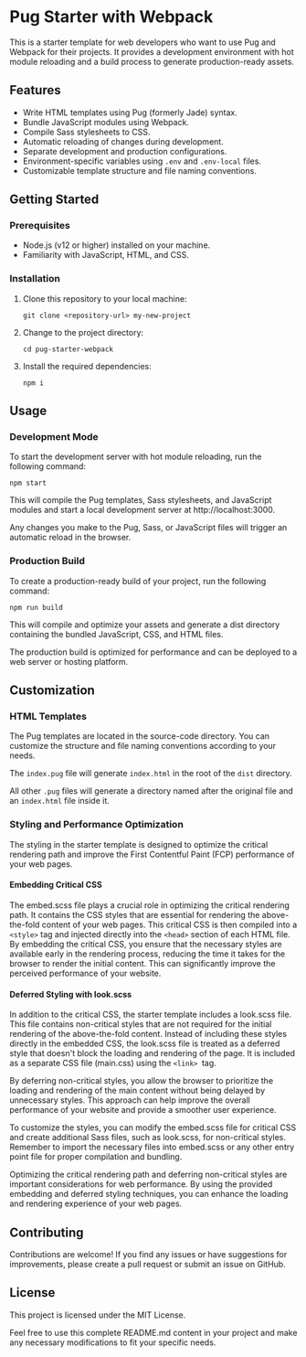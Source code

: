 # Pug Starter with Webpack

This is a starter template for web developers who want to use Pug and Webpack for their projects. It provides a development environment with hot module reloading and a build process to generate production-ready assets.

## Features

- Write HTML templates using Pug (formerly Jade) syntax.
- Bundle JavaScript modules using Webpack.
- Compile Sass stylesheets to CSS.
- Automatic reloading of changes during development.
- Separate development and production configurations.
- Environment-specific variables using `.env` and `.env-local` files.
- Customizable template structure and file naming conventions.

## Getting Started

### Prerequisites

- Node.js (v12 or higher) installed on your machine.
- Familiarity with JavaScript, HTML, and CSS.

### Installation

1. Clone this repository to your local machine:

   ```shell
   git clone <repository-url> my-new-project
   ```

1. Change to the project directory:

   ```shell
   cd pug-starter-webpack
   ```

1. Install the required dependencies:

   ```shell
   npm i
   ```

## Usage

### Development Mode

To start the development server with hot module reloading, run the following command:

```shell
npm start
```

This will compile the Pug templates, Sass stylesheets, and JavaScript modules and start a local development server at http://localhost:3000.

Any changes you make to the Pug, Sass, or JavaScript files will trigger an automatic reload in the browser.

### Production Build

To create a production-ready build of your project, run the following command:

```shell
npm run build
```

This will compile and optimize your assets and generate a dist directory containing the bundled JavaScript, CSS, and HTML files.

The production build is optimized for performance and can be deployed to a web server or hosting platform.

## Customization

### HTML Templates

The Pug templates are located in the source-code directory. You can customize the structure and file naming conventions according to your needs.

The `index.pug` file will generate `index.html` in the root of the `dist` directory.

All other `.pug` files will generate a directory named after the original file and an `index.html` file inside it.

### Styling and Performance Optimization

The styling in the starter template is designed to optimize the critical rendering path and improve the First Contentful Paint (FCP) performance of your web pages.

#### Embedding Critical CSS

The embed.scss file plays a crucial role in optimizing the critical rendering path. It contains the CSS styles that are essential for rendering the above-the-fold content of your web pages. This critical CSS is then compiled into a `<style>` tag and injected directly into the `<head>` section of each HTML file. By embedding the critical CSS, you ensure that the necessary styles are available early in the rendering process, reducing the time it takes for the browser to render the initial content. This can significantly improve the perceived performance of your website.

#### Deferred Styling with look.scss

In addition to the critical CSS, the starter template includes a look.scss file. This file contains non-critical styles that are not required for the initial rendering of the above-the-fold content. Instead of including these styles directly in the embedded CSS, the look.scss file is treated as a deferred style that doesn't block the loading and rendering of the page. It is included as a separate CSS file (main.css) using the `<link> `tag.

By deferring non-critical styles, you allow the browser to prioritize the loading and rendering of the main content without being delayed by unnecessary styles. This approach can help improve the overall performance of your website and provide a smoother user experience.

To customize the styles, you can modify the embed.scss file for critical CSS and create additional Sass files, such as look.scss, for non-critical styles. Remember to import the necessary files into embed.scss or any other entry point file for proper compilation and bundling.

Optimizing the critical rendering path and deferring non-critical styles are important considerations for web performance. By using the provided embedding and deferred styling techniques, you can enhance the loading and rendering experience of your web pages.

## Contributing

Contributions are welcome! If you find any issues or have suggestions for improvements, please create a pull request or submit an issue on GitHub.

## License

This project is licensed under the MIT License.

Feel free to use this complete README.md content in your project and make any necessary modifications to fit your specific needs.
